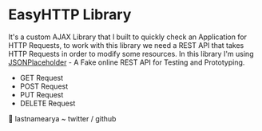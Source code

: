 # EasyHTTP Library
It's a custom AJAX Library that I built to quickly check an Application for HTTP Requests, to work with this library we need a REST API that takes HTTP Requests in 
order to modify some resources. In this library I'm using [JSONPlaceholder](https://jsonplaceholder.typicode.com/) - A Fake online REST API for Testing and Prototyping. 

- GET Request
- POST Request
- PUT Request
- DELETE Request 




:tada: lastnamearya ~ twitter / github

